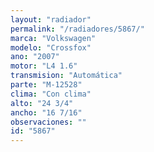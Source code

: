 ```yaml
---
layout: "radiador"
permalink: "/radiadores/5867/"
marca: "Volkswagen"
modelo: "Crossfox"
ano: "2007"
motor: "L4 1.6"
transmision: "Automática"
parte: "M-12528"
clima: "Con clima"
alto: "24 3/4"
ancho: "16 7/16"
observaciones: ""
id: "5867"
---
```


